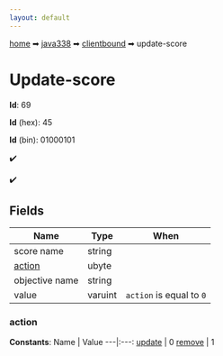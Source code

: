 ```yaml
---
layout: default
---
```


[home](/) ➡ [java338](/protocol/java338) ➡ [clientbound](/protocol/java338/clientbound) ➡ update-score

# Update-score

**Id**: 69

**Id** (hex): 45

**Id** (bin): 01000101

✔️

✔️

## Fields

Name | Type | When
---|---|:---:
score name | string | 
[action](#action) | ubyte | 
objective name | string | 
value | varuint | <code>action</code> is equal to <code>0</code>

### action

**Constants**:
Name | Value
---|:---:
[update](action_update) | 0
[remove](action_remove) | 1

